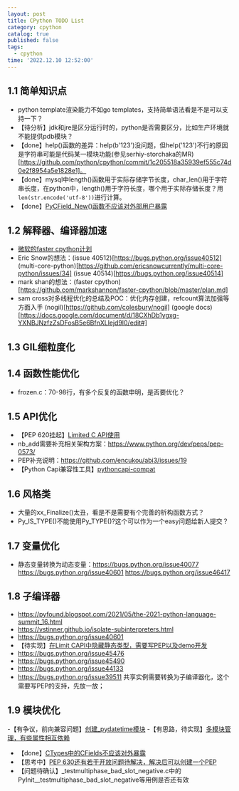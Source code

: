```yaml
---
layout: post
title: CPython TODO List
category: cpython
catalog: true
published: false
tags:
  - cpython
time: '2022.12.10 12:52:00'
---
```

## 1.1 简单知识点
- python template渲染能力不如go templates，支持简单语法看是不是可以支持一下？
- 【待分析】jdk和jre是区分运行时的，python是否需要区分，比如生产环境就不能提供pdb模块？
- 【done】help()函数的差异：help(b'123')没问题，但help('123')不行的原因是字符串可能是代码某一模块功能(参见serhiy-storchaka的MR)[https://github.com/python/cpython/commit/1c205518a35939ef555c74d0e2f8954a5e1828e1]。
- 【done】mysql中length()函数用于实际存储字节长度，char_len()用于字符串长度，在python中，length()用于字符长度，哪个用于实际存储长度？用`len(str.encode('utf-8'))`进行计算。
- 【done】[PyCField_New()函数不应该对外部用户暴露](https://github.com/python/cpython/pull/14837)

## 1.2 解释器、编译器加速
- [微软的faster cpython计划](https://github.com/faster-cpython/ideas/issues/218)
- Eric Snow的想法：(issue 40512)[https://bugs.python.org/issue40512] (multi-core-python)[https://github.com/ericsnowcurrently/multi-core-python/issues/34] (issue 40514)[https://bugs.python.org/issue40514]
- mark shan的想法：(faster cpython)[https://github.com/markshannon/faster-cpython/blob/master/plan.md]
- sam cross对多线程优化的总结及POC：优化内存创建，refcount算法加强等方面入手 (nogil)[https://github.com/colesbury/nogil]
 (google docs)[https://docs.google.com/document/d/18CXhDb1ygxg-YXNBJNzfzZsDFosB5e6BfnXLlejd9l0/edit#]

## 1.3 GIL细粒度化

## 1.4 函数性能优化
- frozen.c：70-98行，有多个反复的函数申明，是否要优化？

## 1.5 API优化
- 【PEP 620挂起】[Limited C API使用](https://github.com/python/cpython/issues/85283)
- nb_add需要补充相关架构方案：https://www.python.org/dev/peps/pep-0573/
- PEP补充说明：https://github.com/encukou/abi3/issues/19
- 【Python Capi兼容性工具】[pythoncapi-compat](https://github.com/python/pythoncapi-compat)

## 1.6 风格类
- 大量的xx_Finalize()太丑，看是不是需要有个完善的析构函数方式？
- Py_IS_TYPE()不能使用Py_TYPE()?这个可以作为一个easy问题给新人提交？

## 1.7 变量优化
- 静态变量转换为动态变量：https://bugs.python.org/issue40077 https://bugs.python.org/issue40601 https://bugs.python.org/issue46417

## 1.8 子编译器
- https://pyfound.blogspot.com/2021/05/the-2021-python-language-summit_16.html
- https://vstinner.github.io/isolate-subinterpreters.html
- https://bugs.python.org/issue40601
- 【待实现】[在Limit CAPI中隐藏静态类型，需要写PEP以及demo开发](https://github.com/python/cpython/issues/84781)
- https://bugs.python.org/issue45476
- https://bugs.python.org/issue45490
- https://bugs.python.org/issue44133
- https://bugs.python.org/issue39511 共享实例需要转换为子编译器化，这个需要写PEP的支持，先放一放；

## 1.9 模块优化
-【有争议，前向兼容问题】[创建_pydatetime模块](https://github.com/python/cpython/issues/84976)
-【有思路，待实现】[多模块管理，有些属性相互依赖](https://github.com/encukou/abi3/issues/19)
- 【done】[CTypes中的CFields不应该对外暴露](https://github.com/python/cpython/issues/78878)
- 【思考中】[PEP 630还有若干开放问题待解决，解决后可以创建一个PEP](https://peps.python.org/pep-0630/#type-checking)
- 【问题待确认】_testmultiphase_bad_slot_negative.c中的PyInit__testmultiphase_bad_slot_negative等用例是否还有效
